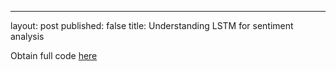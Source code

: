 ---
layout: post
published: false
title: Understanding LSTM for sentiment analysis

Obtain full code [here](https://www.kaggle.com/deventommy96/lstm-sentiment)
